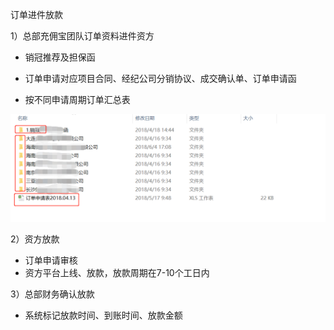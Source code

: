 订单进件放款

1）总部充佣宝团队订单资料进件资方

* 销冠推荐及担保函
* 订单申请对应项目合同、经纪公司分销协议、成交确认单、订单申请函

* 按不同申请周期订单汇总表

![](/assets/import.png订单1)

2）资方放款

* 订单申请审核
* 资方平台上线、放款，放款周期在7-10个工日内



3）总部财务确认放款

* 系统标记放款时间、到账时间、放款金额





